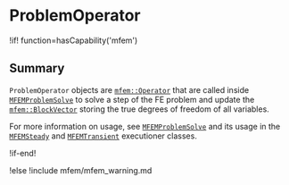 # ProblemOperator

!if! function=hasCapability('mfem')

## Summary

`ProblemOperator` objects are
[`mfem::Operator`](https://docs.mfem.org/html/classmfem_1_1Operator.html) that are called inside
[`MFEMProblemSolve`](MFEMProblemSolve.md) to solve a step of the FE problem and update the
[`mfem::BlockVector`](https://docs.mfem.org/html/classmfem_1_1BlockVector.html) storing the true
degrees of freedom of all variables.

For more information on usage, see [`MFEMProblemSolve`](MFEMProblemSolve.md) and its usage in the
[`MFEMSteady`](MFEMSteady.md) and [`MFEMTransient`](MFEMTransient.md) executioner classes.

!if-end!

!else
!include mfem/mfem_warning.md
